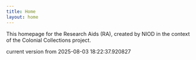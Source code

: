 ```yaml
---
title: Home
layout: home
---
```


This homepage for the Research Aids (RA), created by NIOD in the context of the Colonial Collections project. 


current version from 2025-08-03 18:22:37.920827